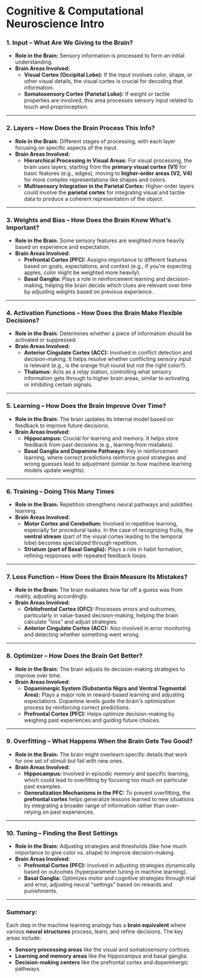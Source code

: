 # Cognitive & Computational Neuroscience Intro




### 1. **Input – What Are We Giving to the Brain?**
- **Role in the Brain:** Sensory information is processed to form an initial understanding.
- **Brain Areas Involved:**
  - **Visual Cortex (Occipital Lobe):** If the input involves color, shape, or other visual details, the visual cortex is crucial for decoding that information.
  - **Somatosensory Cortex (Parietal Lobe):** If weight or tactile properties are involved, this area processes sensory input related to touch and proprioception.
&nbsp;
---

### 2. **Layers – How Does the Brain Process This Info?**
- **Role in the Brain:** Different stages of processing, with each layer focusing on specific aspects of the input.
- **Brain Areas Involved:**
  - **Hierarchical Processing in Visual Areas:** For visual processing, the brain uses layers, starting from the **primary visual cortex (V1)** for basic features (e.g., edges), moving to **higher-order areas (V2, V4)** for more complex representations like shapes and colors.
  - **Multisensory Integration in the Parietal Cortex:** Higher-order layers could involve the **parietal cortex** for integrating visual and tactile data to produce a coherent representation of the object.
&nbsp;
---

### 3. **Weights and Bias – How Does the Brain Know What’s Important?**
- **Role in the Brain:** Some sensory features are weighted more heavily based on experience and expectation.
- **Brain Areas Involved:**
  - **Prefrontal Cortex (PFC):** Assigns importance to different features based on goals, expectations, and context (e.g., if you're expecting apples, color might be weighted more heavily).
  - **Basal Ganglia:** Plays a role in reinforcement learning and decision-making, helping the brain decide which clues are relevant over time by adjusting weights based on previous experience.
&nbsp;
---

### 4. **Activation Functions – How Does the Brain Make Flexible Decisions?**
- **Role in the Brain:** Determines whether a piece of information should be activated or suppressed.
- **Brain Areas Involved:**
  - **Anterior Cingulate Cortex (ACC):** Involved in conflict detection and decision-making. It helps resolve whether conflicting sensory input is relevant (e.g., is the orange fruit round but not the right color?).
  - **Thalamus:** Acts as a relay station, controlling what sensory information gets through to higher brain areas, similar to activating or inhibiting certain signals.
&nbsp;
---

### 5. **Learning – How Does the Brain Improve Over Time?**
- **Role in the Brain:** The brain updates its internal model based on feedback to improve future decisions.
- **Brain Areas Involved:**
  - **Hippocampus:** Crucial for learning and memory. It helps store feedback from past decisions (e.g., learning from mistakes).
  - **Basal Ganglia and Dopamine Pathways:** Key in reinforcement learning, where correct predictions reinforce good strategies and wrong guesses lead to adjustment (similar to how machine learning models update weights).
&nbsp;
---

### 6. **Training – Doing This Many Times**
- **Role in the Brain:** Repetition strengthens neural pathways and solidifies learning.
- **Brain Areas Involved:**
  - **Motor Cortex and Cerebellum:** Involved in repetitive learning, especially for procedural tasks. In the case of recognizing fruits, the **ventral stream** (part of the visual cortex leading to the temporal lobe) becomes specialized through repetition.
  - **Striatum (part of Basal Ganglia):** Plays a role in habit formation, refining responses with repeated feedback loops.
&nbsp;
---

### 7. **Loss Function – How Does the Brain Measure Its Mistakes?**
- **Role in the Brain:** The brain evaluates how far off a guess was from reality, adjusting accordingly.
- **Brain Areas Involved:**
  - **Orbitofrontal Cortex (OFC):** Processes errors and outcomes, particularly in value-based decision-making, helping the brain calculate "loss" and adjust strategies.
  - **Anterior Cingulate Cortex (ACC):** Also involved in error monitoring and detecting whether something went wrong.
&nbsp;
---

### 8. **Optimizer – How Does the Brain Get Better?**
- **Role in the Brain:** The brain adjusts its decision-making strategies to improve over time.
- **Brain Areas Involved:**
  - **Dopaminergic System (Substantia Nigra and Ventral Tegmental Area):** Plays a major role in reward-based learning and adjusting expectations. Dopamine levels guide the brain's optimization process by reinforcing correct predictions.
  - **Prefrontal Cortex (PFC):** Helps optimize decision-making by weighing past experiences and guiding future choices.

---

### 9. **Overfitting – What Happens When the Brain Gets Too Good?**
- **Role in the Brain:** The brain might overlearn specific details that work for one set of stimuli but fail with new ones.
- **Brain Areas Involved:**
  - **Hippocampus:** Involved in episodic memory and specific learning, which could lead to overfitting by focusing too much on particular past examples.
  - **Generalization Mechanisms in the PFC:** To prevent overfitting, the **prefrontal cortex** helps generalize lessons learned to new situations by integrating a broader range of information rather than over-relying on past experiences.
&nbsp;
---

### 10. **Tuning – Finding the Best Settings**
- **Role in the Brain:** Adjusting strategies and thresholds (like how much importance to give color vs. shape) to improve decision-making.
- **Brain Areas Involved:**
  - **Prefrontal Cortex (PFC):** Involved in adjusting strategies dynamically based on outcomes (hyperparameter tuning in machine learning).
  - **Basal Ganglia:** Optimizes motor and cognitive strategies through trial and error, adjusting neural "settings" based on rewards and punishments.
&nbsp;
---

### Summary:
Each step in the machine learning analogy has a **brain equivalent** where various **neural structures** process, learn, and refine decisions. The key areas include:
- **Sensory processing areas** like the visual and somatosensory cortices.
- **Learning and memory areas** like the hippocampus and basal ganglia.
- **Decision-making centers** like the prefrontal cortex and dopaminergic pathways.

